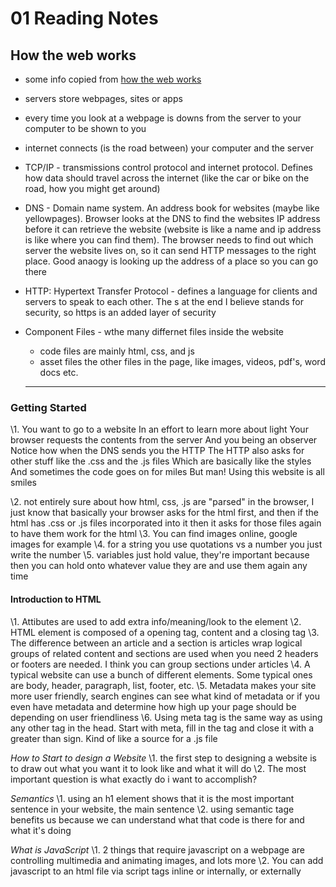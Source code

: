 # 01 Reading Notes

## How the web works

- some info copied from [how the web works](https://developer.mozilla.org/en-US/docs/Learn/Getting_started_with_the_web/How_the_Web_works)
- servers store webpages, sites or apps
- every time you look at a webpage is downs from the server to your computer to be shown to you
- internet connects (is the road between) your computer and the server
- TCP/IP - transmissions control protocol and internet protocol. Defines how data should travel across the internet (like the car or bike on the road, how you might get around)
- DNS - Domain name system. An address book for websites (maybe like yellowpages). Browser looks at the DNS to find the websites IP address before it can retrieve the website (website is like a name and ip address is like where you can find them). The browser needs to find out which server the website lives on, so it can send HTTP messages to the right place. Good anaogy is looking up the address of a place so you can go there
- HTTP: Hypertext Transfer Protocol - defines a language for clients and servers to speak to each other. The s at the end I believe stands for security, so https is an added layer of security
- Component Files - wthe many differnet files inside the website
  - code files are mainly html, css, and js
  - asset files the other files in the page, like images, videos, pdf's, word docs etc.

  ---

### Getting Started

\1.
You want to go to a website
In an effort to learn more about light
Your browser requests the contents from the server
And you being an observer
Notice how when the DNS sends you the HTTP
The HTTP also asks for other stuff like the .css and the .js files
Which are basically like the styles
And sometimes the code goes on for miles
But man! Using this website is all smiles

\2. not entirely sure about how html, css, .js are "parsed" in the browser, I just know that basically your browser asks for the html first, and then if the html has .css or .js files incorporated into it then it asks for those files again to have them work for the html
\3. You can find images online, google images for example
\4. for a string you use quotations vs a number you just write the number
\5. variables just hold value, they're important because then you can hold onto whatever value they are and use them again any time

#### Introduction to HTML

\1. Attibutes are used to add extra info/meaning/look to the element
\2. HTML element is composed of a opening tag, content and a closing tag
\3. The difference between an article and a section is articles wrap logical groups of related content and sections are used when you need 2 headers or footers are needed. I think you can group sections under articles
\4. A typical website can use a bunch of different elements. Some typical ones are body, header, paragraph, list, footer, etc.
\5. Metadata makes your site more user friendly, search engines can see what kind of metadata or if you even have metadata and determine how high up your page should be depending on user friendliness
\6. Using meta tag is the same way as using any other tag in the head. Start with meta, fill in the tag and close it with a greater than sign. Kind of like a source for a .js file

*How to Start to design a Website*
\1. the first step to designing a website is to draw out what you want it to look like and what it will do
\2. The most important question is what exactly do i want to accomplish?

*Semantics*
\1. using an h1 element shows that it is the most important sentence in your website, the main sentence
\2. using semantic tage benefits us because we can understand what that code is there for and what it's doing

*What is JavaScript*
\1. 2 things that require javascript on a webpage are controlling multimedia and animating images, and lots more
\2. You can add javascript to an html file via script tags inline or internally, or externally
